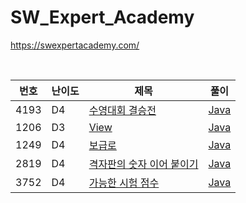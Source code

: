 # SW_Expert_Academy

https://swexpertacademy.com/

<br />

| 번호 | 난이도 | 제목                                                                                                                       | 풀이                                    |
| ---- | ------ | -------------------------------------------------------------------------------------------------------------------------- | --------------------------------------- |
| 4193 | D4     | [수영대회 결승전](https://swexpertacademy.com/main/code/userProblem/userProblemDetail.do?contestProbId=AWKaG6_6AGQDFARV)   | [Java](Java/swexpert/Problem_4193.java) |
| 1206 | D3     | [View](https://swexpertacademy.com/main/code/problem/problemDetail.do?contestProbId=AV134DPqAA8CFAYh)                      | [Java](Java/swexpert/Problem_1206.java) |
| 1249 | D4     | [보급로](https://swexpertacademy.com/main/code/problem/problemDetail.do?contestProbId=AV15QRX6APsCFAYD)                    | [Java](Java/swexpert/Problem_1249.java) |
| 2819 | D4     | [격자판의 숫자 이어 붙이기](https://swexpertacademy.com/main/code/problem/problemDetail.do?contestProbId=AV7I5fgqEogDFAXB) | [Java](Java/swexpert/Problem_2819.java) |
| 3752 | D4     | [가능한 시험 점수](https://swexpertacademy.com/main/code/problem/problemDetail.do?contestProbId=AWHPkqBqAEsDFAUn)          | [Java](Java/swexpert/Problem_3752.java) |
